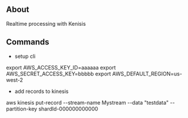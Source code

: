 ## About

Realtime processing with Kenisis

## Commands

- setup cli

export AWS_ACCESS_KEY_ID=aaaaaa
export AWS_SECRET_ACCESS_KEY=bbbbb
export AWS_DEFAULT_REGION=us-west-2

- add records to kinesis

aws kinesis put-record --stream-name Mystream --data "testdata" --partition-key shardId-000000000000

